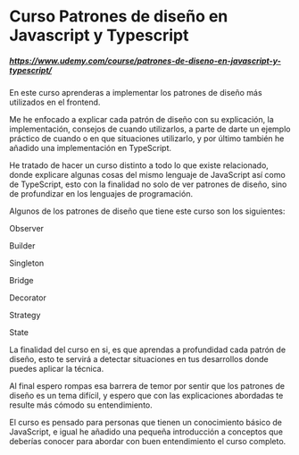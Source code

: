# Curso Patrones de diseño en Javascript y Typescript
##### https://www.udemy.com/course/patrones-de-diseno-en-javascript-y-typescript/

En este curso aprenderas a implementar los patrones de diseño más utilizados en el frontend.

Me he enfocado a explicar cada patrón de diseño con su explicación, la implementación, consejos de cuando utilizarlos, a parte de darte un ejemplo práctico de cuando o en que situaciones utilizarlo, y por último también he añadido una implementación en TypeScript.

He tratado de hacer un curso distinto a todo lo que existe relacionado, donde explicare algunas cosas del mismo lenguaje de JavaScript así como de TypeScript, esto con la finalidad no solo de ver patrones de diseño, sino de profundizar en los lenguajes de programación.

Algunos de los patrones de diseño que tiene este curso son los siguientes:

Observer

Builder

Singleton

Bridge

Decorator

Strategy

State



La finalidad del curso en si, es que aprendas a profundidad cada patrón de diseño, esto te servirá a detectar situaciones en tus desarrollos donde puedes aplicar la técnica.



Al final espero rompas esa barrera de temor por sentir que los patrones de diseño es un tema difícil, y espero que con las explicaciones abordadas te resulte más cómodo su entendimiento.



El curso es pensado para personas que tienen un conocimiento básico de JavaScript, e igual he añadido una pequeña introducción a conceptos que deberías conocer para abordar con buen entendimiento el curso completo.